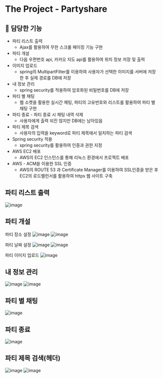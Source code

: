 # The Project - Partyshare

  ## 📱 담당한 기능

- 파티 리스트 출력
    - Ajax를 활용하여 무한 스크롤 페이징 기능 구현
- 파티 개설
    - 다음 우편번호 api, 카카오 지도 api를 활용하여 위치 정보 저장 및 출력
- 이미지 업로드
    - spring의 MultipartFilter를 이용하여 사용자가 선택한 이미지를 서버에 저장한 후 실제 경로를 DB에 저장
- 내 정보 관리
    - spring security를 적용하여 암호화된 비밀번호를 DB에 저장
- 파티 별 채팅
    - 웹 소켓을 활용한 실시간 채팅, 파티의 고유번호와 리스트를 활용하여 파티 별 채팅 구현
- 파티 종료 - 파티 종료 시 채팅 내역 삭제
    - 사용자에게 출력 되진 않지만 DB에는 남아있음
- 파티 제목 검색
    - 사용자의 입력을 keyword로 파티 제목에서 일치하는 파티 검색
- Spring security 적용
    - spring security를 활용하여 인증과 권한 지정
- AWS EC2 배포
    - AWS의 EC2 인스턴스를 통해 리눅스 환경에서 프로젝트 배포
- AWS  -  ACM을 이용한 SSL 인증
    - AWS의 ROUTE 53 과 Certificate Manager를 이용하여 SSL인증을 받은 후 EC2의 로드밸런서를 활용하여 https 웹 사이트 구축


## 파티 리스트 출력
![image](https://github.com/amung9914/PartyShare/assets/137128415/bbe7197c-9709-4c80-8cde-e78d2c2e915c)

## 파티 개설
파티 장소 설정
![image](https://github.com/amung9914/PartyShare/assets/137128415/ab2b6b29-37e1-4068-aacd-77e26bdf35b1)
![image](https://github.com/amung9914/PartyShare/assets/137128415/5f3f965b-9996-4652-be63-8286784e6298)

파티 날짜 설정
![image](https://github.com/amung9914/PartyShare/assets/137128415/9978de59-1fe9-4682-9e87-6985a69365a5)
![image](https://github.com/amung9914/PartyShare/assets/137128415/0f8a63d4-f98c-4a9e-a3dd-2e6c49ce3e74)

파티 이미지 업로드
![image](https://github.com/amung9914/PartyShare/assets/137128415/51fe0544-41d2-4b13-be80-a0b61f74c0a4)

## 내 정보 관리
![image](https://github.com/amung9914/PartyShare/assets/137128415/cfa40d96-d526-423a-aed8-50771ece4009)
![image](https://github.com/amung9914/PartyShare/assets/137128415/ca193961-2b2a-4ae3-b73d-4f2d5eaae933)

## 파티 별 채팅
![image](https://github.com/amung9914/PartyShare/assets/137128415/b36341b4-0a59-4f09-9e7c-2d69ee97c420)

## 파티 종료
![image](https://github.com/amung9914/PartyShare/assets/137128415/64055417-3b73-4cb0-9e90-068816e0697c)

## 파티 제목 검색(헤더)
![image](https://github.com/amung9914/PartyShare/assets/137128415/d8505c0c-1dcf-46dd-9298-81348be37e20)
![image](https://github.com/amung9914/PartyShare/assets/137128415/6476b4e9-60a1-48c6-8bd8-c43d21f616f8)











